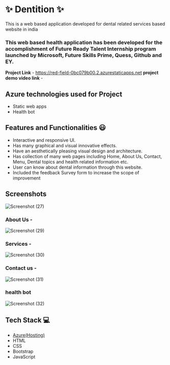# ✨  Dentition ✨

This is a web based application developed for dental related services based website in india

### This web based health application has been developed for the accomplishment of Future Ready Talent Internship program launched by Microsoft, Future Skills Prime, Quess, Github and EY.


**Project Link** - https://red-field-0bc079b00.2.azurestaticapps.net
**project demo video link** - 

## Azure technologies used for Project

- Static web apps
- Health bot

## Features and Functionalities 😃

- Interactive and responsive UI.
- Has many graphical and visual innovative effects.
- Have an aesthetically pleasing visual design and architecture.
- Has collection of many web pages including Home, About Us, Contact, Menu, Dental topics and health related information etc.
- User can know about dental information through this website.
- Included the feedback Survey form to increase the scope of improvement 

## Screenshots
![Screenshot (27)](https://user-images.githubusercontent.com/119277393/209674353-88cf23a8-43ce-43ac-bfdf-8e2d6f7fc11a.png)




   

### About Us -

![Screenshot (29)](https://user-images.githubusercontent.com/119277393/209674378-7a3f060c-d895-424e-88fe-3c61941277ee.png)


### Services -

![Screenshot (30)](https://user-images.githubusercontent.com/119277393/209674444-6f48e170-a462-470e-9f96-52136d119896.png)


### Contact us -

![Screenshot (31)](https://user-images.githubusercontent.com/119277393/209674463-3a119411-d09f-46a0-871a-41fe389b3069.png)


### health bot

![Screenshot (32)](https://user-images.githubusercontent.com/119277393/209674483-88252a48-b104-4a1b-b43a-1c565b592979.png)



## Tech Stack 💻

- [Azure(Hosting)](https://azure.microsoft.com/en-in/features/azure-portal/)
- HTML
- CSS
- Bootstrap
- JavaScript
